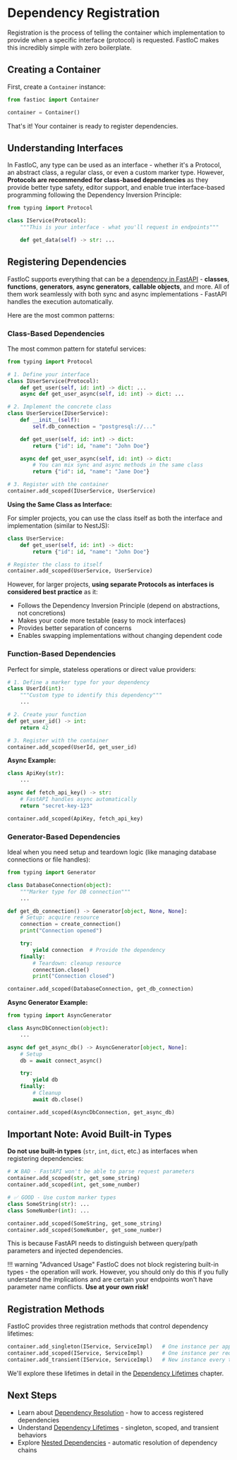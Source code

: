 # Dependency Registration

Registration is the process of telling the container which implementation to provide when a specific interface (protocol) is requested. FastIoC makes this incredibly simple with zero boilerplate.

## Creating a Container

First, create a `Container` instance:

```python
from fastioc import Container

container = Container()
```

That's it! Your container is ready to register dependencies.

## Understanding Interfaces

In FastIoC, any type can be used as an interface - whether it's a Protocol, an abstract class, a regular class, or even a custom marker type. However, **Protocols are recommended for class-based dependencies** as they provide better type safety, editor support, and enable true interface-based programming following the Dependency Inversion Principle:

```python
from typing import Protocol

class IService(Protocol):
    """This is your interface - what you'll request in endpoints"""

    def get_data(self) -> str: ...
```

## Registering Dependencies

FastIoC supports everything that can be a [dependency in FastAPI](https://fastapi.tiangolo.com/tutorial/dependencies/) - **classes**, **functions**, **generators**, **async generators**, **callable objects**, and more. All of them work seamlessly with both sync and async implementations - FastAPI handles the execution automatically.

Here are the most common patterns:

### Class-Based Dependencies

The most common pattern for stateful services:

```python
from typing import Protocol

# 1. Define your interface
class IUserService(Protocol):
    def get_user(self, id: int) -> dict: ...
    async def get_user_async(self, id: int) -> dict: ...

# 2. Implement the concrete class
class UserService(IUserService):
    def __init__(self):
        self.db_connection = "postgresql://..."

    def get_user(self, id: int) -> dict:
        return {"id": id, "name": "John Doe"}

    async def get_user_async(self, id: int) -> dict:
        # You can mix sync and async methods in the same class
        return {"id": id, "name": "Jane Doe"}

# 3. Register with the container
container.add_scoped(IUserService, UserService)
```

**Using the Same Class as Interface:**

For simpler projects, you can use the class itself as both the interface and implementation (similar to NestJS):

```python
class UserService:
    def get_user(self, id: int) -> dict:
        return {"id": id, "name": "John Doe"}

# Register the class to itself
container.add_scoped(UserService, UserService)
```

However, for larger projects, **using separate Protocols as interfaces is considered best practice** as it:
- Follows the Dependency Inversion Principle (depend on abstractions, not concretions)
- Makes your code more testable (easy to mock interfaces)
- Provides better separation of concerns
- Enables swapping implementations without changing dependent code

### Function-Based Dependencies

Perfect for simple, stateless operations or direct value providers:

```python
# 1. Define a marker type for your dependency
class UserId(int):
    """Custom type to identify this dependency"""
    ...

# 2. Create your function
def get_user_id() -> int:
    return 42

# 3. Register with the container
container.add_scoped(UserId, get_user_id)
```

**Async Example:**

```python
class ApiKey(str):
    ...

async def fetch_api_key() -> str:
    # FastAPI handles async automatically
    return "secret-key-123"

container.add_scoped(ApiKey, fetch_api_key)
```

### Generator-Based Dependencies

Ideal when you need setup and teardown logic (like managing database connections or file handles):

```python
from typing import Generator

class DatabaseConnection(object):
    """Marker type for DB connection"""
    ...

def get_db_connection() -> Generator[object, None, None]:
    # Setup: acquire resource
    connection = create_connection()
    print("Connection opened")

    try:
        yield connection  # Provide the dependency
    finally:
        # Teardown: cleanup resource
        connection.close()
        print("Connection closed")

container.add_scoped(DatabaseConnection, get_db_connection)
```

**Async Generator Example:**

```python
from typing import AsyncGenerator

class AsyncDbConnection(object):
    ...

async def get_async_db() -> AsyncGenerator[object, None]:
    # Setup
    db = await connect_async()

    try:
        yield db
    finally:
        # Cleanup
        await db.close()

container.add_scoped(AsyncDbConnection, get_async_db)
```

## Important Note: Avoid Built-in Types

**Do not use built-in types** (`str`, `int`, `dict`, etc.) as interfaces when registering dependencies:

```python
# ❌ BAD - FastAPI won't be able to parse request parameters
container.add_scoped(str, get_some_string)
container.add_scoped(int, get_some_number)

# ✅ GOOD - Use custom marker types
class SomeString(str): ...
class SomeNumber(int): ...

container.add_scoped(SomeString, get_some_string)
container.add_scoped(SomeNumber, get_some_number)
```

This is because FastAPI needs to distinguish between query/path parameters and injected dependencies.

!!! warning "Advanced Usage"
    FastIoC does not block registering built-in types - the operation will work. However, you should only do this if you fully understand the implications and are certain your endpoints won't have parameter name conflicts. **Use at your own risk!**

## Registration Methods

FastIoC provides three registration methods that control dependency lifetimes:

```python
container.add_singleton(IService, ServiceImpl)   # One instance per application
container.add_scoped(IService, ServiceImpl)      # One instance per request
container.add_transient(IService, ServiceImpl)   # New instance every time
```

We'll explore these lifetimes in detail in the [Dependency Lifetimes](lifetime.md) chapter.

## Next Steps

- Learn about [Dependency Resolution](resolve.md) - how to access registered dependencies
- Understand [Dependency Lifetimes](lifetime.md) - singleton, scoped, and transient behaviors
- Explore [Nested Dependencies](nested.md) - automatic resolution of dependency chains
